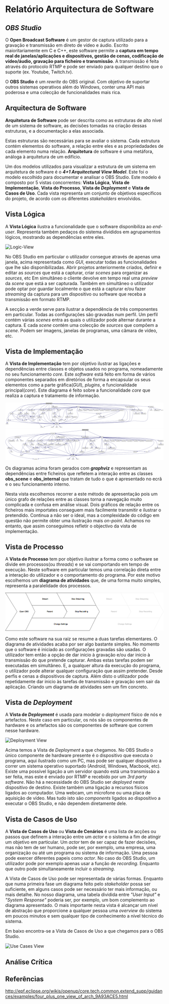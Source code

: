 # Relatório Arquitectura de Software

## *OBS Studio*

O **Open Broadcast Software** é um gestor de captura utilizado para a gravação e transmissão em direto de vídeo e áudio. Escrito maioritariamente em C e C++, este software permite a **captura em tempo real de janelas/aplicações e dispositivos, gestão de cenas, codificação de vídeo/áudio, gravação para ficheiro e transmissão**. A transmissão é feita através do protocolo RTMP e pode ser enviado para qualquer destino que o suporte (ex. Youtube, Twitch.tv).

O **OBS Studio** é um *rewrite* do OBS original. Com objetivo de suportar outros sistemas operativos além do Windows, conter uma API mais poderosa e uma colecção de funcionalidades mais rica.

## Arquitectura de Software

**Arquitetura de Software** pode ser descrita como as estruturas de alto nível de um sistema de software, as decisões tomadas na criação dessas estruturas, e a documentação a elas associada.

Estas estruturas são necessárias para se avaliar o sistema. Cada estrutura contém elementos do software, a relação entre eles e as propriedadades de cada elemento numa relação. **Arquitetura** de software é uma metáfora, análoga à arquitetura de um edifício.

Um dos modelos utilizados para visualizar a estrutura de um sistema em arquitetura de software é o **_4+1 Arquitectural View Model_**. Este foi o modelo escolhido para documentar e analisar o OBS Studio. Este modelo é composto por 5 vistas concorrentes: **Vista Lógica**, **Vista de Implementação**, **Vista do Processo**, **Vista de _Deployment_** e **Vista de Casos de Uso**. Cada vista representa um conjunto de objetivos específicos do projeto, de acordo com os diferentes *stakeholders* envolvidos.

## Vista Lógica 

A **Vista Lógica** ilustra a funcionalidade que o software disponibiliza ao *end-user*. Representa também pedaços do sistema divididos em agrupamentos lógicos, mostrando as dependências entre eles.

![Logic-View](https://github.com/JoseReisinho/obs-studio/blob/master/ArchSW-docs/Images/LogView%20(3).png)

No OBS Studio em particular o utilizador consegue através de apenas uma janela, acima representada como *GUI*, executar todas as funcionalidades que lhe são disponibilizadas. Abrir projetos anteriormente criados, definir e editar as *sources* que está a capturar, criar *scenes* para organizar as *sources*, etc
Em simultâneo o cliente devolve em tempo real uma *preview* da *scene* que está a ser capturada.
Também em simultâneo o utilizador pode optar por guardar localmente o que está a capturar e/ou fazer *streaming* da captura para um dispositivo ou software que receba a transmissão em formato RTMP.

A secção a verde serve para ilustrar a dependência de três componentes em particular. Todas as configurações são gravadas num perfil. Um perfil contém várias *scenes* entra as quais o utilizador pode alternar durante a captura. E cada *scene* contém uma colecção de *sources* que compôem a *scene*. Podem ser imagens, janelas de programas, uma câmara de vídeo, etc.

## Vista de Implementação

A **Vista de Implementação** tem por objetivo ilustrar as ligações e dependências entre classes e objetos usados no programa, nomeadamente no seu funcionamento *core*.
Este *software* está feito em forma de vários componentes separados em diretórios de forma a encapsular os seus elementos como a parte gráfica(*GUI*), *plugins*, e funcionalidade principal(*core*). Este diagrama é feito sobre a funcionalidade *core* que realiza a captura e tratamento de informação.

![Implementation-View](https://github.com/JoseReisinho/obs-studio/blob/master/ArchSW-docs/Images/ImpView1.png)
![Implementation-View](https://github.com/JoseReisinho/obs-studio/blob/master/ArchSW-docs/Images/ImpView2.png)

Os diagramas acima foram gerados com **_graphviz_** e representam as dependências entre ficheiros que refletem a interação entre as classes **obs_scene** e **obs_internal** que tratam de tudo o que é apresentado no ecrã e o seu funcionamento interno.

Nesta vista escolhemos recorrer a este método de apresentação pois um único grafo de relações entre as classes torna a navegação muito complicada e confusa em análise visual. Dois gráficos de relação entre os ficheiros mais importates conseguem mais facilmente transmitir e ilustrar o pretendido. Continua a não ser o ideal, mas a complexidade do código em questão não permite obter uma ilustração mais *on-point*. Achamos no entanto, que assim conseguimos refletir o objectivo da vista de implementação.

## Vista de Processo

A **Vista de Processo** tem por objetivo ilustrar a forma como o software se divide em processos(ou *threads*) e se vai comportando em tempo de execução. Neste software em particular temos uma correlação direta entre a interação do utilizador e o comportamento do programa. Por este motivo escolhemos um **diagrama de atividades** que, de uma forma muito simples, representa a paralelidade dos processos.

![Process-View](https://github.com/JoseReisinho/obs-studio/blob/master/ArchSW-docs/Images/Process%20View.png)

Como este software na sua raiz se resume a duas tarefas elementares. O diagrama de atividades acaba por ser algo bastante simples.
No momento que o software é iniciado as configurações gravadas são usadas. O utilizador tem então a opção de dar inicio à gravação e/ou dar inicio à transmissão do que pretende capturar. Ambas estas tarefas podem ser executadas em simultâneo.
E, a qualquer altura da execução do programa, o utilizador pode alterar qualquer configuração que assim pretender. Desde perfis e cenas a dispositivos de captura.
Além disto o utilizador pode repetidamente dar inicio às tarefas de transmissão e gravação sem sair da aplicação. Criando um diagrama de atividades sem um fim concreto.

## Vista de *Deployment*

A **Vista de _Deployment_** é usada para modelar o *deployment* físico de nós e artefactos.
Neste caso em particular, os nós são os componentes de hardware e os artefactos são os componentes de software que correm nesse hardware.

![Deployment View](https://github.com/JoseReisinho/obs-studio/blob/master/ArchSW-docs/Images/Deployment%20View.png)

Acima temos a Vista de *Deployment* a que chegamos. No OBS Studio o único componente de hardware presente é o dispositivo que executa o programa, aqui ilustrado como um PC, mas pode ser qualquer dispositivo a correr um sistema operativo suportado (Android, Windows, Macbook, etc).
Existe uma possível ligação a um servidor quando está uma transmissão a ser feita, mas este é enviado por RTMP e recebido por um *3rd party software*. Não há a necessidade do OBS Studio ser *deployed* neste dispositivo de destino.
Existe também uma ligação a recursos físicos ligados ao computador. Uma webcam, um microfone ou uma placa de aquisição de vídeo. Mas tudo isto são *components* ligados ao dispositivo a executar o OBS Studio, e não dependem diretamente dele.

## Vista de Casos de Uso

A **Vista de Casos de Uso** ou **Vista de Cenários** é uma lista de acções ou passos que definem a interação entre um *actor* e o sistema a fim de atingir um objetivo em particular.
Um *actor* tem de ser capaz de fazer decisões, mas não tem de ser humano, pode ser, por exemplo, uma empresa, uma organização ou até um programa ou sistema de informação.
Uma pessoa pode exercer diferentes papeis como *actor*. No caso do OBS Studio, um utilizador pode por exemplo apenas usar a função de *recording*. Enquanto que outro pode simultaneamente incluir o *streaming*.

A Vista de Casos de Uso pode ser representada de várias formas. Enquanto que numa primeira fase um diagrama feito pelo *stakeholder* possa ser suficiente, em alguns casos pode ser necessário ter mais informação, ou mais detalhe. No nosso diagrama, uma tabela dividida entre *"User Input"* e *"System Response"* poderia ser, por exemplo, um bom complemento ao diagrama apresentado.
O mais importante nesta vista é alcançar um nível de abstração que proporcione a qualquer pessoa uma *overview* do sistema em poucos minutos e sem qualquer tipo de conhecimento a nível técnico do sistema.

Em baixo encontra-se a Vista de Casos de Uso a que chegamos para o OBS Studio.

![Use Cases View](https://github.com/JoseReisinho/obs-studio/blob/master/ArchSW-docs/Images/Use%20Cases.png)

## Análise Crítica


## Referências
http://epf.eclipse.org/wikis/openup/core.tech.common.extend_supp/guidances/examples/four_plus_one_view_of_arch_9A93ACE5.html


